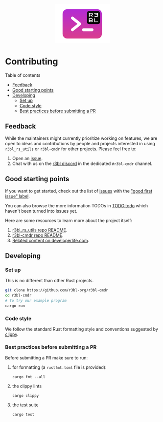 <p align="center">
  <img src="r3bl-term.svg" height="128px">
</p>

# Contributing
<a id="markdown-contributing" name="contributing"></a>


Table of contents

<!-- TOC -->

- [Feedback](#feedback)
- [Good starting points](#good-starting-points)
- [Developing](#developing)
  - [Set up](#set-up)
  - [Code style](#code-style)
  - [Best practices before submitting a PR](#best-practices-before-submitting-a-pr)

<!-- /TOC -->

## Feedback
<a id="markdown-feedback" name="feedback"></a>


While the maintainers might currently prioritize working on features, we are open to ideas and
contributions by people and projects interested in using `r3bl_rs_utils` or `r3bl-cmdr` for other
projects. Please feel free to:

1. Open an [issue](https://github.com/r3bl-org/r3bl-cmdr/issues/new/choose).
2. Chat with us on the [r3bl discord](https://discord.gg/pG4wjDnm) in the dedicated `#r3bl-cmdr`
   channel.

## Good starting points
<a id="markdown-good-starting-points" name="good-starting-points"></a>


If you want to get started, check out the list of
[issues](https://github.com/r3bl-org/r3bl-cmdr/issues) with the
["good first issue" label](https://github.com/r3bl-org/r3bl-cmdr/issues?q=is%3Aissue+is%3Aopen+label%3A%22good+first+issue%22).

You can also browse the more information TODOs in [TODO.todo](TODO.todo) which haven't been turned
into issues yet.

Here are some resources to learn more about the project itself:

1. [r3bl_rs_utils repo README](https://github.com/r3bl-org/r3bl_rs_utils/blob/main/README.md).
1. [r3bl-cmdr repo README](https://github.com/r3bl-org/r3bl-cmdr/blob/main/README.md).
2. [Related content on developerlife.com](https://developerlife.com/category/Rust/).

## Developing
<a id="markdown-developing" name="developing"></a>


### Set up
<a id="markdown-set-up" name="set-up"></a>


This is no different than other Rust projects.

```bash
git clone https://github.com/r3bl-org/r3bl-cmdr
cd r3bl-cmdr
# To try our example program
cargo run
```

### Code style
<a id="markdown-code-style" name="code-style"></a>


We follow the standard Rust formatting style and conventions suggested by
[clippy](https://github.com/rust-lang/rust-clippy).

### Best practices before submitting a PR
<a id="markdown-best-practices-before-submitting-a-pr" name="best-practices-before-submitting-a-pr"></a>


Before submitting a PR make sure to run:

1. for formatting (a `rustfmt.toml` file is provided):

   ```shell
   cargo fmt --all
   ```

2. the clippy lints

   ```shell
   cargo clippy
   ```

3. the test suite

   ```shell
   cargo test
   ```
